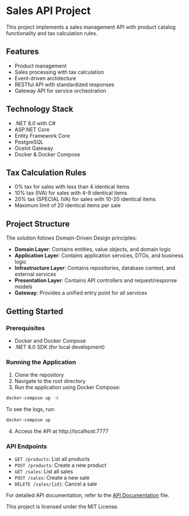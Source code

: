 # Sales API Project

This project implements a sales management API with product catalog functionality and tax calculation rules.

## Features

- Product management
- Sales processing with tax calculation
- Event-driven architecture
- RESTful API with standardized responses
- Gateway API for service orchestration

## Technology Stack

- .NET 8.0 with C#
- ASP.NET Core
- Entity Framework Core
- PostgreSQL
- Ocelot Gateway
- Docker & Docker Compose

## Tax Calculation Rules

- 0% tax for sales with less than 4 identical items
- 10% tax (IVA) for sales with 4-9 identical items
- 20% tax (SPECIAL IVA) for sales with 10-20 identical items
- Maximum limit of 20 identical items per sale

## Project Structure

The solution follows Domain-Driven Design principles:

- **Domain Layer**: Contains entities, value objects, and domain logic
- **Application Layer**: Contains application services, DTOs, and business logic
- **Infrastructure Layer**: Contains repositories, database context, and external services
- **Presentation Layer**: Contains API controllers and request/response models
- **Gateway**: Provides a unified entry point for all services

## Getting Started

### Prerequisites

- Docker and Docker Compose
- .NET 8.0 SDK (for local development)

### Running the Application

1. Clone the repository
2. Navigate to the root directory
3. Run the application using Docker Compose:

```bash
docker-compose up -d
```

To see the logs, run:
```bash
docker-compose up
```

4. Access the API at http://localhost:7777

### API Endpoints

- `GET /products`: List all products
- `POST /products`: Create a new product
- `GET /sales`: List all sales
- `POST /sales`: Create a new sale
- `DELETE /sales/{id}`: Cancel a sale

For detailed API documentation, refer to the [API Documentation](./general-api.txt) file.

This project is licensed under the MIT License.
